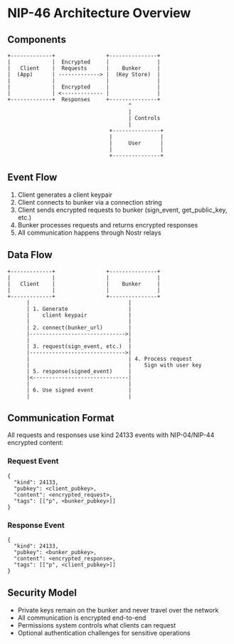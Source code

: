 # NIP-46 Architecture Overview

## Components

```
+-------------+                +---------------+
|             |  Encrypted     |               |
|   Client    |  Requests      |    Bunker     |
|  (App)      | -------------> |  (Key Store)  |
|             |                |               |
|             |  Encrypted     |               |
|             | <------------- |               |
+-------------+  Responses     +---------------+
                                      ^
                                      |
                                      | Controls
                                      |
                                +---------------+
                                |               |
                                |     User      |
                                |               |
                                +---------------+
```

## Event Flow

1. Client generates a client keypair
2. Client connects to bunker via a connection string
3. Client sends encrypted requests to bunker (sign_event, get_public_key, etc.)
4. Bunker processes requests and returns encrypted responses
5. All communication happens through Nostr relays

## Data Flow

```
+-------------+                +---------------+
|             |                |               |
|   Client    |                |    Bunker     |
|             |                |               |
+-------------+                +---------------+
      |                               |
      | 1. Generate                   |
      |    client keypair             |
      |                               |
      | 2. connect(bunker_url)        |
      |------------------------------>|
      |                               |
      | 3. request(sign_event, etc.)  |
      |------------------------------>|
      |                               | 4. Process request
      |                               |    Sign with user key
      | 5. response(signed_event)     |
      |<------------------------------|
      |                               |
      | 6. Use signed event           |
      |                               |
```

## Communication Format

All requests and responses use kind 24133 events with NIP-04/NIP-44 encrypted content:

### Request Event
```
{
  "kind": 24133,
  "pubkey": <client_pubkey>,
  "content": <encrypted_request>,
  "tags": [["p", <bunker_pubkey>]]
}
```

### Response Event
```
{
  "kind": 24133,
  "pubkey": <bunker_pubkey>,
  "content": <encrypted_response>,
  "tags": [["p", <client_pubkey>]]
}
```

## Security Model

- Private keys remain on the bunker and never travel over the network
- All communication is encrypted end-to-end
- Permissions system controls what clients can request
- Optional authentication challenges for sensitive operations 